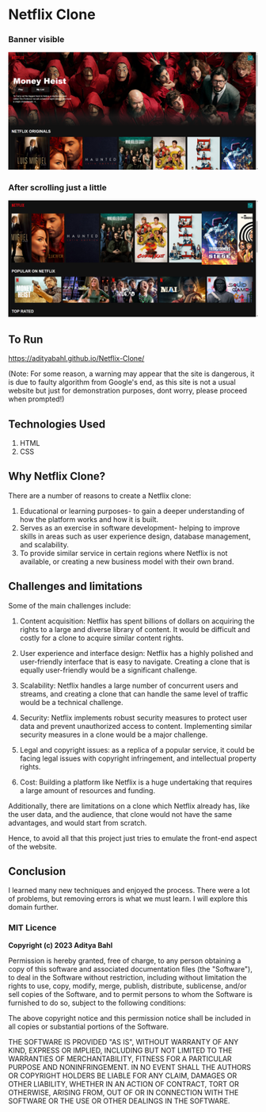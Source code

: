 # Netflix Clone

### Banner visible

![image1](https://github.com/AdityaBahl/Netflix-Clone/blob/main/images/sample2.png)

### After scrolling just a little

![image2](https://github.com/AdityaBahl/Netflix-Clone/blob/main/images/sample1.png)

## To Run

https://adityabahl.github.io/Netflix-Clone/

(Note: For some reason, a warning may appear that the site is dangerous, it is due to faulty algorithm from Google's end, as this site is not a usual website but just for demonstration purposes, dont worry, please proceed when prompted!)

## Technologies Used

1. HTML
2. CSS

## Why Netflix Clone?

There are a number of reasons to create a Netflix clone:

1. Educational or learning purposes- to gain a deeper understanding of how the platform works and how it is built.
2. Serves as an exercise in software development- helping to improve skills in areas such as user experience design, database management, and scalability.
3. To provide similar service in certain regions where Netflix is not available, or creating a new business model with their own brand.

## Challenges and limitations

Some of the main challenges include:

1. Content acquisition: Netflix has spent billions of dollars on acquiring the rights to a large and diverse library of content. It would be difficult and costly for a clone to acquire similar content rights.

2. User experience and interface design: Netflix has a highly polished and user-friendly interface that is easy to navigate. Creating a clone that is equally user-friendly would be a significant challenge.

3. Scalability: Netflix handles a large number of concurrent users and streams, and creating a clone that can handle the same level of traffic would be a technical challenge.

4. Security: Netflix implements robust security measures to protect user data and prevent unauthorized access to content. Implementing similar security measures in a clone would be a major challenge.

5. Legal and copyright issues: as a replica of a popular service, it could be facing legal issues with copyright infringement, and intellectual property rights.

6. Cost: Building a platform like Netflix is a huge undertaking that requires a large amount of resources and funding.

Additionally, there are limitations on a clone which Netflix already has, like the user data, and the audience, that clone would not have the same advantages, and would start from scratch.

Hence, to avoid all that this project just tries to emulate the front-end aspect of the website.

## Conclusion

I learned many new techniques and enjoyed the process. There were a lot of problems, but
removing errors is what we must learn. I will explore this domain further.

### MIT Licence

**Copyright (c) 2023 Aditya Bahl**

Permission is hereby granted, free of charge, to any person obtaining a copy of this software and associated documentation files (the "Software"), to deal in the Software without restriction, including without limitation the rights to use, copy, modify, merge, publish, distribute, sublicense, and/or sell copies of the Software, and to permit persons to whom the Software is furnished to do so, subject to the following conditions:

The above copyright notice and this permission notice shall be included in all copies or substantial portions of the Software.

THE SOFTWARE IS PROVIDED "AS IS", WITHOUT WARRANTY OF ANY KIND, EXPRESS OR IMPLIED, INCLUDING BUT NOT LIMITED TO THE WARRANTIES OF MERCHANTABILITY, FITNESS FOR A PARTICULAR PURPOSE AND NONINFRINGEMENT. IN NO EVENT SHALL THE AUTHORS OR COPYRIGHT HOLDERS BE LIABLE FOR ANY CLAIM, DAMAGES OR OTHER LIABILITY, WHETHER IN AN ACTION OF CONTRACT, TORT OR OTHERWISE, ARISING FROM, OUT OF OR IN CONNECTION WITH THE SOFTWARE OR THE USE OR OTHER DEALINGS IN THE SOFTWARE.

